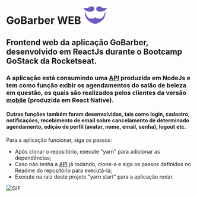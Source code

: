 # GoBarber WEB ![logo](./src/assets/logo-purple.svg)
## Frontend web da aplicação GoBarber, desenvolvido em ReactJs durante o Bootcamp GoStack da Rocketseat.
### A aplicação está consumindo uma <a href="https://github.com/ManoelPradoMark22/API-GoBarber">API</a> produzida em NodeJs e tem como função exibir os agendamentos do salão de beleza em questão, os quais são realizados pelos clientes da versão <a href="https://github.com/ManoelPradoMark22/app-GoBarber-Mobile">mobile</a> (produzida em React Native).
#### Outras funções também foram desenvolvidas, tais como login, cadastro, notificações, recebimento de email sobre cancelamento de determinado agendamento, edição de perfil (avatar, nome, email, senha), logout etc. 

Para a aplicação funcionar, siga os passos:
<ul>

<li>
Após clonar o repositório, execute "yarn" para adicionar as dependências;
</li>

<li>
Caso não tenha a <a href="https://github.com/ManoelPradoMark22/API-GoBarber">API</a> já rodando, clone-a e siga os passos definidos no Readme do repositório para executá-la;
</li>

<li>
Execute na raiz deste projeto "yarn start" para a aplicação rodar.
</li>

</ul>

![GIF](gobarberweb.gif)

